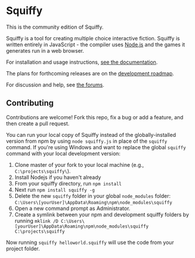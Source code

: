 Squiffy
=======

This is the community edition of Squiffy.

Squiffy is a tool for creating multiple choice interactive fiction. Squiffy is written entirely in JavaScript - the compiler uses [Node.js](http://nodejs.org/) and the games it generates run in a web browser.

For installation and usage instructions, [see the documentation](http://docs.textadventures.co.uk/squiffy/).

The plans for forthcoming releases are on the [development roadmap](http://docs.textadventures.co.uk/squiffy/roadmap.html).

For discussion and help, see [the forums](http://forum.textadventures.co.uk/viewforum.php?f=24).

## Contributing
Contributions are welcome! Fork this repo, fix a bug or add a feature, and then create a pull request.

You can run your local copy of Squiffy instead of the globally-installed version from npm by using `node squiffy.js` in place of the `squiffy` command. If you're using Windows and want to replace the global `squiffy` command with your local development version:

1. Clone master of your fork to your local machine (e.g., `C:\projects\squiffy\`). 
2. Install Nodejs if you haven't already
3. From your squiffy directory, run `npm install`
4. Next run `npm install squiffy -g`
5. Delete the new `squiffy` folder in your global `node_modules` folder: `C:\Users\[yourUser]\AppData\Roaming\npm\node_modules\squiffy`
4. Open a new command prompt as Administrator.
5. Create a symlink between your npm and development squiffy folders by running `mklink /D C:\Users\[yourUser]\AppData\Roaming\npm\node_modules\squiffy C:\projects\squiffy`

Now running `squiffy helloworld.squiffy` will use the code from your project folder.
